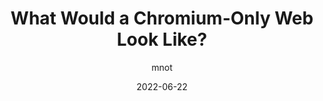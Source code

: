 ---
author: mnot
date: 2022-06-22
draft: true
permalink: false
tags:
  - user-agents
  - engines
  - web
target_url: https://www.mnot.net/blog/2022/06/22/chromium-only
title: What Would a Chromium-Only Web Look Like?
---